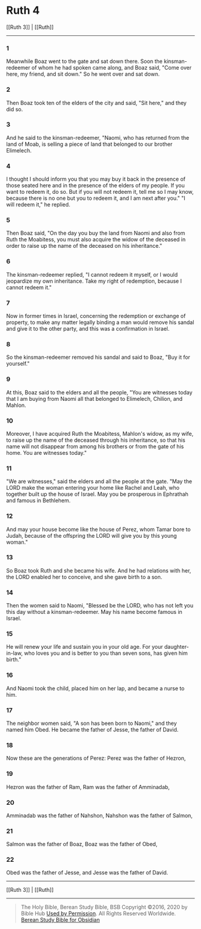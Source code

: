 # Ruth 4

[[Ruth 3]] | [[Ruth]]

---

### 1
Meanwhile Boaz went to the gate and sat down there. Soon the kinsman-redeemer of whom he had spoken came along, and Boaz said, "Come over here, my friend, and sit down." So he went over and sat down.

### 2
Then Boaz took ten of the elders of the city and said, "Sit here," and they did so.

### 3
And he said to the kinsman-redeemer, "Naomi, who has returned from the land of Moab, is selling a piece of land that belonged to our brother Elimelech.

### 4
I thought I should inform you that you may buy it back in the presence of those seated here and in the presence of the elders of my people. If you want to redeem it, do so. But if you will not redeem it, tell me so I may know, because there is no one but you to redeem it, and I am next after you." "I will redeem it," he replied.

### 5
Then Boaz said, "On the day you buy the land from Naomi and also from Ruth the Moabitess, you must also acquire the widow of the deceased in order to raise up the name of the deceased on his inheritance."

### 6
The kinsman-redeemer replied, "I cannot redeem it myself, or I would jeopardize my own inheritance. Take my right of redemption, because I cannot redeem it."

### 7
Now in former times in Israel, concerning the redemption or exchange of property, to make any matter legally binding a man would remove his sandal and give it to the other party, and this was a confirmation in Israel.

### 8
So the kinsman-redeemer removed his sandal and said to Boaz, "Buy it for yourself."

### 9
At this, Boaz said to the elders and all the people, "You are witnesses today that I am buying from Naomi all that belonged to Elimelech, Chilion, and Mahlon.

### 10
Moreover, I have acquired Ruth the Moabitess, Mahlon's widow, as my wife, to raise up the name of the deceased through his inheritance, so that his name will not disappear from among his brothers or from the gate of his home. You are witnesses today."

### 11
"We are witnesses," said the elders and all the people at the gate. "May the LORD make the woman entering your home like Rachel and Leah, who together built up the house of Israel. May you be prosperous in Ephrathah and famous in Bethlehem.

### 12
And may your house become like the house of Perez, whom Tamar bore to Judah, because of the offspring the LORD will give you by this young woman."

### 13
So Boaz took Ruth and she became his wife. And he had relations with her, the LORD enabled her to conceive, and she gave birth to a son.

### 14
Then the women said to Naomi, "Blessed be the LORD, who has not left you this day without a kinsman-redeemer. May his name become famous in Israel.

### 15
He will renew your life and sustain you in your old age. For your daughter-in-law, who loves you and is better to you than seven sons, has given him birth."

### 16
And Naomi took the child, placed him on her lap, and became a nurse to him.

### 17
The neighbor women said, "A son has been born to Naomi," and they named him Obed. He became the father of Jesse, the father of David.

### 18
Now these are the generations of Perez: Perez was the father of Hezron,

### 19
Hezron was the father of Ram, Ram was the father of Amminadab,

### 20
Amminadab was the father of Nahshon, Nahshon was the father of Salmon,

### 21
Salmon was the father of Boaz, Boaz was the father of Obed,

### 22
Obed was the father of Jesse, and Jesse was the father of David.

---

[[Ruth 3]] | [[Ruth]]

---

> The Holy Bible, Berean Study Bible, BSB
> Copyright &copy;2016, 2020 by Bible Hub
> [Used by Permission](https://berean.bible/terms.htm). All Rights Reserved Worldwide.
> [Berean Study Bible for Obsidian](https://github.com/gapmiss/berean-study-bible-for-obsidian)</small>

